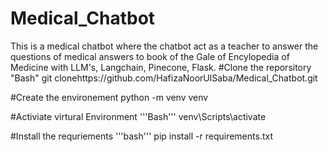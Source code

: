 # Medical_Chatbot
This is a medical chatbot where the chatbot act as a teacher to answer the questions of  medical answers to book of the Gale of Encylopedia of Medicine with LLM's, Langchain, Pinecone, Flask.
 #Clone the reporsitory
 "Bash"
  git clonehttps://github.com/HafizaNoorUlSaba/Medical_Chatbot.git

#Create the environement
python -m venv venv

#Activiate virtural Environment
'''Bash'''
venv\Scripts\activate

#Install the requriements
'''bash'''
pip install -r requirements.txt


